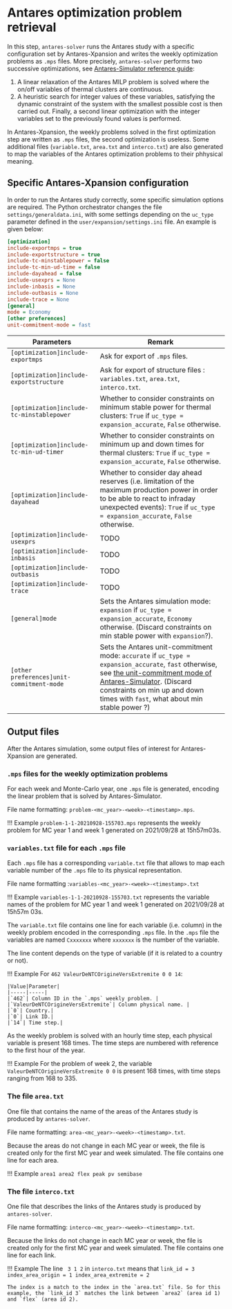 # Antares optimization problem retrieval

In this step, `antares-solver` runs the Antares study with a specific configuration set by Antares-Xpansion and writes the weekly optimization problems as `.mps` files. More precisely, `antares-solver` performs two successive optimizations, see [Antares-Simulator reference guide](https://antares-simulator.readthedocs.io/en/latest/reference-guide/1-reference-guide#antares-at-one-glance):

1. A linear relaxation of the Antares MILP problem is solved where the on/off variables of thermal clusters are continuous.
2. A heuristic search for integer values of these variables, satisfying the dynamic constraint of the system with the smallest possible cost is then carried out. Finally, a second linear optimization with the integer variables set to the previously found values is performed. 

In Antares-Xpansion, the weekly problems solved in the first optimization step are written as `.mps` files, the second optimization is useless. Some additional files (`variable.txt`, `area.txt` and `interco.txt`) are also generated to map the variables of the Antares optimization problems to their phhysical meaning. 

## Specific Antares-Xpansion configuration

In order to run the Antares study correctly, some 
specific simulation options are required. The Python orchestrator changes the file `settings/generaldata.ini`, with some settings depending on the `uc_type` parameter defined in the `user/expansion/settings.ini` file. An example is given below:

```ini
[optimization]
include-exportmps = true
include-exportstructure = true
include-tc-minstablepower = false
include-tc-min-ud-time = false
include-dayahead = false
include-usexprs = None
include-inbasis = None
include-outbasis = None
include-trace = None
[general]
mode = Economy
[other preferences]
unit-commitment-mode = fast
```

|Parameters|Remark|
|-----|-----|
|`[optimization]include-exportmps`| Ask for export of `.mps` files. | 
|`[optimization]include-exportstructure`| Ask for export of structure files : `variables.txt`, `area.txt`, `interco.txt`.|
|`[optimization]include-tc-minstablepower`| Whether to consider constraints on minimum stable power for thermal clusters: `True` if `uc_type = expansion_accurate`, `False` otherwise.| 
|`[optimization]include-tc-min-ud-timer`| Whether to consider constraints on minimum up and down times for thermal clusters: `True` if `uc_type = expansion_accurate`, `False` otherwise.| 
|`[optimization]include-dayahead`| Whether to consider day ahead reserves (i.e. limitation of the maximum production power in order to be able to react to infraday unexpected events): `True` if `uc_type = expansion_accurate`, `False` otherwise.|
|`[optimization]include-usexprs`| TODO|
|`[optimization]include-inbasis`| TODO|
|`[optimization]include-outbasis`| TODO|
|`[optimization]include-trace`| TODO| 
|`[general]mode`| Sets the Antares simulation mode: `expansion` if `uc_type = expansion_accurate`, `Economy` otherwise. (Discard constraints on min stable power with `expansion`?).| 
|`[other preferences]unit-commitment-mode`| Sets the Antares unit-commitment mode: `accurate` if `uc_type = expansion_accurate`, `fast` otherwise, see [the unit-commitment mode of Antares-Simulator](https://antares-simulator.readthedocs.io/en/latest/reference-guide/1-reference-guide/#the-unit-commitment-mode-advanced-parameter). (Discard constraints on min up and down times with `fast`, what about min stable power ?)| 

## Output files

After the Antares simulation, some output files of interest for Antares-Xpansion are generated.

### `.mps` files for the weekly optimization problems

For each week and Monte-Carlo year, one `.mps` file is generated, encoding the linear problem that is solved by Antares-Simulator.

File name formatting: `problem-<mc_year>-<week>-<timestamp>.mps`.

!!! Example
    `problem-1-1-20210928-155703.mps` represents the weekly problem for MC year 1 and week 1 generated on 2021/09/28 at 15h57m03s.

### `variables.txt` file for each `.mps` file

Each `.mps` file has a corresponding `variable.txt` file that allows to map each variable number of the `.mps` file to its physical representation.

File name formatting :`variables-<mc_year>-<week>-<timestamp>.txt`

!!! Example
    `variables-1-1-20210928-155703.txt` represents the variable names of the problem for MC year 1 and week 1 generated on 2021/09/28 at 15h57m 03s.

The `variable.txt` file contains one line for each variable (i.e. column) in the weekly problem encoded in the corresponding `.mps` file. In the `.mps` file the variables are named `Cxxxxxxx` where `xxxxxxx` is the number of the variable.

The line content depends on the type of variable (if it is related to a country or not).

!!! Example 
    For `462 ValeurDeNTCOrigineVersExtremite 0 0 14`:

    |Value|Parameter|
    |-----|-----|
    |`462`| Column ID in the `.mps` weekly problem. | 
    |`ValeurDeNTCOrigineVersExtremite`| Column physical name. |
    |`0`| Country.| 
    |`0`| Link ID.| 
    |`14`| Time step.| 

As the weekly problem is solved with an hourly time step, each physical variable is present 168 times. The time steps are numbered with reference to the first hour of the year.

!!! Example
    For the problem of week 2, the variable `ValeurDeNTCOrigineVersExtremite 0 0` is present 168 times, with time steps ranging from 168 to 335.

### The file `area.txt`

One file that contains the name of the areas of the Antares study is produced by `antares-solver`.

File name formatting: `area-<mc_year>-<week>-<timestamp>.txt`.

Because the areas do not change in each MC year or week, the file is created only for the first MC year and week simulated. The file contains one line for each area.

!!! Example
    ```
    area1
    area2
    flex
    peak
    pv
    semibase
    ```

### The file `interco.txt`

One file that describes the links of the Antares study is produced by `antares-solver`. 

File name formatting: `interco-<mc_year>-<week>-<timestamp>.txt`.

Because the links do not change in each MC year or week, the file is created only for the first MC year and week simulated. The file contains one line for each link.

!!! Example
    The line 
    ``` 
    3 1 2
    ```
    in `interco.txt` means that 
    ```
    link_id = 3 
    index_area_origin = 1
    index_area_extremite = 2
    ```

    The index is a match to the index in the `area.txt` file. So for this example, the `link_id 3` matches the link between `area2` (area id 1) and `flex` (area id 2).
